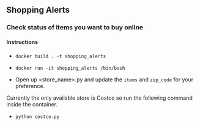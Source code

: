 ## Shopping Alerts

### Check status of items you want to buy online

#### Instructions

* `docker build . -t shopping_alerts`
* `docker run -it shopping_alerts /bin/bash`

* Open up <store_name>.py and update the `items` and `zip_code` for your preference.

Currently the only available store is Costco so run the following command inside the container.
* `python costco.py`


